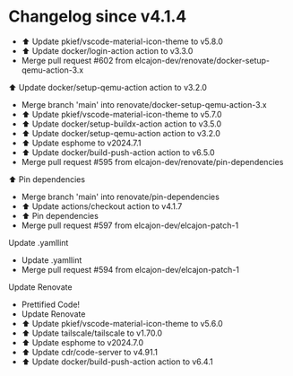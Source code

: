 # Changelog since v4.1.4
- ⬆️ Update pkief/vscode-material-icon-theme to v5.8.0 
- ⬆️ Update docker/login-action action to v3.3.0 
- Merge pull request #602 from elcajon-dev/renovate/docker-setup-qemu-action-3.x

⬆️ Update docker/setup-qemu-action action to v3.2.0 
- Merge branch 'main' into renovate/docker-setup-qemu-action-3.x 
- ⬆️ Update pkief/vscode-material-icon-theme to v5.7.0 
- ⬆️ Update docker/setup-buildx-action action to v3.5.0 
- ⬆️ Update docker/setup-qemu-action action to v3.2.0 
- ⬆️ Update esphome to v2024.7.1 
- ⬆️ Update docker/build-push-action action to v6.5.0 
- Merge pull request #595 from elcajon-dev/renovate/pin-dependencies

⬆️ Pin dependencies 
- Merge branch 'main' into renovate/pin-dependencies 
- ⬆️ Update actions/checkout action to v4.1.7 
- ⬆️ Pin dependencies 
- Merge pull request #597 from elcajon-dev/elcajon-patch-1

Update .yamllint 
- Update .yamllint 
- Merge pull request #594 from elcajon-dev/elcajon-patch-1

Update Renovate 
- Prettified Code! 
- Update Renovate 
- ⬆️ Update pkief/vscode-material-icon-theme to v5.6.0 
- ⬆️ Update tailscale/tailscale to v1.70.0 
- ⬆️ Update esphome to v2024.7.0 
- ⬆️ Update cdr/code-server to v4.91.1 
- ⬆️ Update docker/build-push-action action to v6.4.1 
